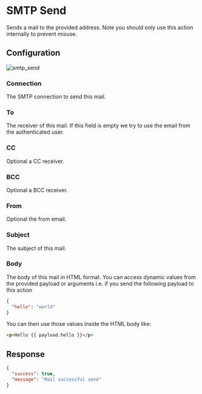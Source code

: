 
# SMTP Send

Sends a mail to the provided address. Note you should only use this action internally to prevent misuse.

## Configuration

![smtp_send](/img/backend/api/action/smtp_send.png)

### Connection

The SMTP connection to send this mail.

### To

The receiver of this mail. If this field is empty we try to use the email from the authenticated user.

### CC

Optional a CC receiver.

### BCC

Optional a BCC receiver.

### From

Optional the from email.

### Subject

The subject of this mail.

### Body

The body of this mail in HTML format. You can access dynamic values from the provided payload or
arguments i.e. if you send the following payload to this action

```json
{
  "hello": "world"
}
```

You can then use those values inside the HTML body like:

```html
<p>Hello {{ payload.hello }}</p>
```

## Response

```json
{
  "success": true,
  "message": "Mail successful send"
}
```
